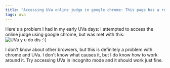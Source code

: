 ```yaml
---
title: "Accessing UVa online judge in google chrome: This page has a redirect loop"
tags: uva
---
```

Here's a problem I had in my early UVa days: I attempted to access the online judge using google chrome, but was met with this: <!--more-->
![UVa y u do dis :'(](/images/2015-06-21-uva-redirect-loop.png)

I don't know about other browsers, but this is definitely a problem with chrome and UVa. I don't know what causes it, but I do know how to work around it. Try accessing UVa in incognito mode and it should work just fine.
